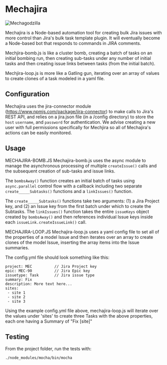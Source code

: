 # Mechajira

![Mechagodzilla](https://upload.wikimedia.org/wikipedia/en/3/30/Mechagodzilla_Incarnations.jpg)

Mechajira is a Node-based automation tool for creating bulk Jira issues with more control than
Jira's bulk task template plugin. It will eventually become a Node-based bot that responds to
commands in JIRA comments.

Mechjira-bomb.js is like a cluster bomb, creating a batch of tasks on an initial bombing
run, then creating sub-tasks under any number of initial tasks and then creating issue links
between tasks (from the initial batch).

Mechjira-loop.js is more like a Gatling gun, iterating over an array of values to create clones
of a task modeled in a yaml file.

## Configuration  

Mechajira uses the jira-connector module (https://www.npmjs.com/package/jira-connector)
to make calls to Jira's REST API, and relies on a jira.json file (in a /config directory) to
store the `host` `username`, and `password` for authentication. We advise creating a new
user with full permissions specifically for Mechjira so all of Mechajira's actions can be
easily monitored.

## Usage

MECHAJIRA-BOMB.JS
Mechajira-bomb.js uses the async module to manage the asynchronous processing of multiple
`createIssue()` calls and the subsequent creation of sub-tasks and issue links.

The `bombsAway()` function creates an initial batch of tasks using `async.parallel` control
flow with a callback including two separate `create_____Subtasks()` functions and a
`linkIssues()` function.

The `create_____Subtasks()` functions take two arguments: (1) a Jira Project key, and
(2) an Issue key from the first batch under which to create the Subtasks.
The `linkIssues()` function takes the entire `issueKeys` object created by `bombsAway()` and
then references individual Issue keys inside each `issueLink.createIssueLink()` call.

MECHAJIRA-LOOP.JS
Mechajira-loop.js uses a yaml config file to set all of the properties of a model Issue
and then iterates over an array to create clones of the model Issue, inserting the array
items into the Issue summaries.

The config.yml file should look something like this:
```
project: MEC          // Jira Project key
epic: MEC-90          // Jira Epic key
issuetype: Task       // Jira issue type
summary: Fix
description: More text here...
sites:
 - site 1
 - site 2
 - site 3
```
Using the example config.yml file above, mechajira-loop.js will iterate over the values
under 'sites' to create three Tasks with the above properties, each one having a
Summary of "Fix [site]"

## Testing

From the project folder, run the tests with:

    ./node_modules/mocha/bin/mocha
